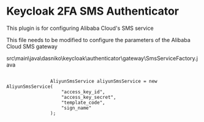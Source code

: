 # Keycloak 2FA SMS Authenticator

This plugin is for configuring Alibaba Cloud's SMS service

This file needs to be modified to configure the parameters of the Alibaba Cloud SMS gateway

src\main\java\dasniko\keycloak\authenticator\gateway\SmsServiceFactory.java

```

                AliyunSmsService aliyunSmsService = new AliyunSmsService(
                    "access_key_id",
                    "access_key_secret",
                    "template_code",
                    "sign_name"
                );
```

